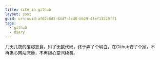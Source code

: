 ```yaml
---
title: site in github
layout: post
guid: urn:uuid:af62c8d3-84d7-4c48-bb29-4fef13220ff1
tags:
  - github
  - diary
---
```



几天几夜的废寝忘食，码了无数代码，终于弄了个明白，在Github安了个家，不再担心网站流量，不再担心空间续费。